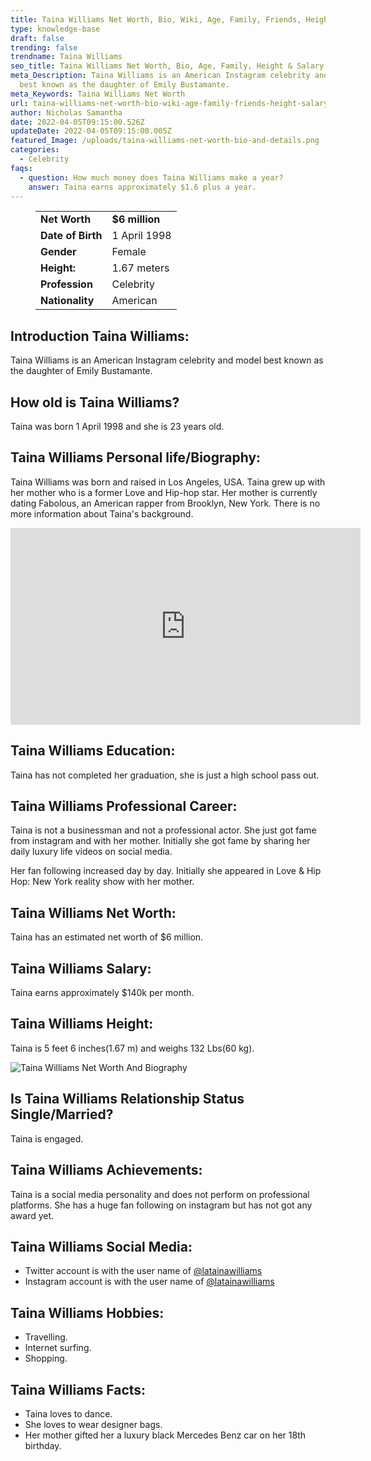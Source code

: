 ```yaml
---
title: Taina Williams Net Worth, Bio, Wiki, Age, Family, Friends, Height & Salary
type: knowledge-base
draft: false
trending: false
trendname: Taina Williams
seo_title: Taina Williams Net Worth, Bio, Age, Family, Height & Salary - WorthKnow
meta_Description: Taina Williams is an American Instagram celebrity and model
  best known as the daughter of Emily Bustamante.
meta_Keywords: Taina Williams Net Worth
url: taina-williams-net-worth-bio-wiki-age-family-friends-height-salary
author: Nicholas Samantha
date: 2022-04-05T09:15:00.526Z
updateDate: 2022-04-05T09:15:00.005Z
featured_Image: /uploads/taina-williams-net-worth-bio-and-details.png
categories:
  - Celebrity
faqs:
  - question: How much money does Taina Williams make a year?
    answer: Taina earns approximately $1.6 plus a year.
---
```

<figure class="wp-block-table is-style-stripes">
  <table>
    <tbody>
      <tr>
        <td>
          <strong>Net Worth</strong>
        </td>
        <td>
          <strong>$6 million</strong>
        </td>
      </tr>
      <tr>
        <td>
          <strong>Date of Birth</strong>
        </td>
        <td>1 April 1998</td>
      </tr>
      <tr>
        <td>
          <strong>Gender</strong>
        </td>
        <td>Female</td>
      </tr>
      <tr>
        <td>
          <strong>Height:</strong>
        </td>
        <td>1.67 meters</td>
      </tr>
      <tr>
        <td>
          <strong>Profession</strong>
        </td>
        <td>Celebrity</td>
      </tr>
      <tr>
        <td>
          <strong>Nationality</strong>
        </td>
        <td>American</td>
      </tr>
    </tbody>
  </table>
</figure>

## **Introduction Taina Williams:**

Taina Williams is an American Instagram celebrity and model best known as the daughter of Emily Bustamante.

## **How old is Taina Williams?**

Taina was born 1 April 1998 and she is 23 years old.

## **Taina Williams Personal life/Biography:**

Taina Williams was born and raised in Los Angeles, USA. Taina grew up with her mother who is a former Love and Hip-hop star. Her mother is currently dating Fabolous, an American rapper from Brooklyn, New York. There is no more information about Taina's background.

<iframe width="560" height="315" src="https://www.youtube.com/embed/GPaNnCSfrVY" title="YouTube video player" frameborder="0" allow="accelerometer; autoplay; clipboard-write; encrypted-media; gyroscope; picture-in-picture" allowfullscreen></iframe>

## **Taina Williams Education:**

Taina has not completed her graduation, she is just a high school pass out.

## **Taina Williams Professional Career:**

Taina is not a businessman and not a professional actor. She just got fame from instagram and with her mother. Initially she got fame by sharing her daily luxury life videos on social media.

Her fan following increased day by day. Initially she appeared in Love & Hip Hop: New York reality show with her mother. 

## **Taina Williams Net Worth:**

Taina has an estimated net worth of $6 million.

## **Taina Williams Salary:**

Taina earns approximately $140k per month.

## **Taina Williams Height:**

Taina is 5 feet 6 inches(1.67 m) and weighs 132 Lbs(60 kg).

![Taina Williams Net Worth And Biography](/uploads/taina-williams-net-worth-.png)

## **Is Taina Williams Relationship Status Single/Married?**

Taina is engaged.

## **Taina Williams Achievements:**

Taina is a social media personality and does not perform on professional platforms. She has a huge fan following on instagram but has not got any award yet.

## **Taina Williams Social Media:**

* Twitter account is with the user name of <a href="https://twitter.com/latainawilliams" target="_blank" rel="nofollow" rel="noopener">@latainawilliams</a>
* Instagram account is with the user name of <a href="https://www.instagram.com/latainax3/" target="_blank" rel="nofollow" rel="noopener">@latainawilliams</a>

## **Taina Williams Hobbies:**

* Travelling.
* Internet surfing.
* Shopping.

## **Taina Williams Facts:**

* Taina loves to dance.
* She loves to wear designer bags.
* Her mother gifted her a luxury black Mercedes Benz car on her 18th birthday.